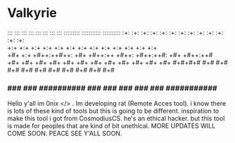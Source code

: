 # Valkyrie
  :::     :::     :::     :::        :::    ::: :::   ::: :::::::::  ::::::::::: :::::::::: 
  :+:     :+:   :+: :+:   :+:        :+:   :+:  :+:   :+: :+:    :+:     :+:     :+:   
 +:+     +:+  +:+   +:+  +:+        +:+  +:+    +:+ +:+  +:+    +:+     +:+     +:+   
+#+     +:+ +#++:++#++: +#+        +#++:++      +#++:   +#++:++#:      +#+     +#++:++#  
+#+   +#+  +#+     +#+ +#+        +#+  +#+      +#+    +#+    +#+     +#+     +#+ 
#+#+#+#   #+#     #+# #+#        #+#   #+#     #+#    #+#    #+#     #+#     #+# 
 ###     ###     ### ########## ###    ###    ###    ###    ### ########### ##########       

 
Hello y'all im 0nix </> . Im developing rat (Remote Acces tool). i know there is lots of these kind of tools but this is going to be different. inspiration to make this tool i got from CosmodiusCS. he's an ethical hacker. but this tool is made for  peoples that are kind of bit unethical. MORE UPDATES WILL COME SOON. PEACE SEE Y'ALL SOON.
